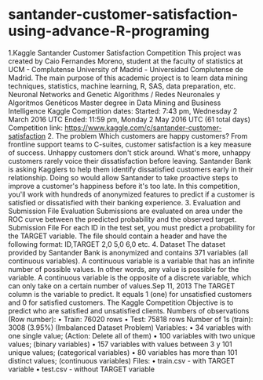 # santander-customer-satisfaction-using-advance-R-programing
1.Kaggle Santander Customer Satisfaction Competition This project was created by Caio Fernandes Moreno, student at the faculty of statistics at UCM - Complutense University of Madrid - Universidad Complutense de Madrid. The main purpose of this academic project is to learn data mining techniques, statistics, machine learning, R, SAS, data preparation, etc. Neuronal Networks and Genetic Algorithms / Redes Neuronales y Algoritmos Genéticos Master degree in Data Mining and Business Intelligence Kaggle Competition dates: Started: 7:43 pm, Wednesday 2 March 2016 UTC Ended: 11:59 pm, Monday 2 May 2016 UTC (61 total days) Competition link: https://www.kaggle.com/c/santander-customer-satisfaction 2. The problem Which customers are happy customers? From frontline support teams to C-suites, customer satisfaction is a key measure of success. Unhappy customers don't stick around. What's more, unhappy customers rarely voice their dissatisfaction before leaving. Santander Bank is asking Kagglers to help them identify dissatisfied customers early in their relationship. Doing so would allow Santander to take proactive steps to improve a customer's happiness before it's too late. In this competition, you'll work with hundreds of anonymized features to predict if a customer is satisfied or dissatisfied with their banking experience. 3. Evaluation and Submission File Evaluation Submissions are evaluated on area under the ROC curve between the predicted probability and the observed target. Submission File For each ID in the test set, you must predict a probability for the TARGET variable. The file should contain a header and have the following format: ID,TARGET 2,0 5,0 6,0 etc. 4. Dataset The dataset provided by Santander Bank is anonymized and contains 371 variables (all continuous variables). A continuous variable is a variable that has an infinite number of possible values. In other words, any value is possible for the variable. A continuous variable is the opposite of a discrete variable, which can only take on a certain number of values.Sep 11, 2013 The TARGET column is the variable to predict. It equals 1 (one) for unsatisfied customers and 0 for satisfied customers. The Kaggle Competition Objective is to predict who are satisfied and unsatisfied clients. Numbers of observations (Row number): •	Train: 76020 rows •	Test: 75818 rows Number of 1s (train): 3008 (3.95%) (Imbalanced Dataset Problem) Variables: •	34 variables with one single value; (Action: Delete all of them) •	100 variables with two unique values; (binary variables) •	157 variables with values between 3 y 101 unique values; (categorical variables) •	80 variables has more than 101 distinct values; (continuous variables) Files:	 •	train.csv - with TARGET variable •	test.csv - without TARGET variable
